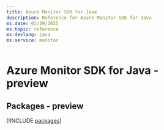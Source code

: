 ```yaml
---
title: Azure Monitor SDK for Java
description: Reference for Azure Monitor SDK for Java
ms.date: 03/29/2025
ms.topic: reference
ms.devlang: java
ms.service: monitor
---
```

# Azure Monitor SDK for Java - preview
## Packages - preview
[!INCLUDE [packages](monitor-index.md)]